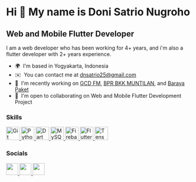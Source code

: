 Hi 👋 My name is Doni Satrio Nugroho
===================================

Web and Mobile Flutter Developer
----------------

I am a web developer who has been working for 4+ years, and i'm also a flutter developer with 2+ years experience.

* 🌍  I'm based in Yogyakarta, Indonesia
* ✉️  You can contact me at [dnsatrio25@gmail.com](mailto:dnsatrio25@gmail.com)
* 🚀  I'm recently working on [GCD FM](https://gcdfm.com/), [BPR BKK MUNTILAN](https://php8.citraweb.co.id/bkk-muntilan/), and [Baraya Paket](https://baraya-paket.com/)
* 🤝  I'm open to collaborating on Web and Mobile Flutter Development Project

### Skills


<p align="left">
  <a href="https://git-scm.com/" target="_blank" rel="noreferrer">
    <picture>
      <img src="https://raw.githubusercontent.com/danielcranney/readme-generator/main/public/icons/skills/git-colored.svg" width="36" height="36" alt="Git" />
    </picture>
  </a>
  <a href="https://www.php.net/" target="_blank" rel="noreferrer">
    <picture>
      <img src="https://raw.githubusercontent.com/danielcranney/readme-generator/main/public/icons/skills/php-colored.svg" width="36" height="36" alt="Python" />
    </picture>
  </a>
  <a href="https://dart.dev/" target="_blank" rel="noreferrer">
    <picture>
      <img src="https://raw.githubusercontent.com/danielcranney/readme-generator/main/public/icons/skills/dart-colored.svg" width="36" height="36" alt="Dart" />
    </picture>
  </a>
  <a href="https://www.mysql.com/" target="_blank" rel="noreferrer">
    <picture>
      <img src="https://raw.githubusercontent.com/danielcranney/readme-generator/main/public/icons/skills/mysql-colored.svg" width="36" height="36" alt="MySQL" />
    </picture>
  </a>
  <a href="https://firebase.google.com/" target="_blank" rel="noreferrer">
    <picture>
      <img src="https://raw.githubusercontent.com/danielcranney/readme-generator/main/public/icons/skills/firebase-colored.svg" width="36" height="36" alt="Firebase" />
    </picture>
  </a>
  <a href="https://flutter.dev/" target="_blank" rel="noreferrer">
    <picture>
      <img src="https://raw.githubusercontent.com/danielcranney/readme-generator/main/public/icons/skills/flutter-colored.svg" width="36" height="36" alt="Flutter" />
    </picture>
  </a>
  <a href="https://www.tensorflow.org/" target="_blank" rel="noreferrer">
    <picture>
      <img src="https://raw.githubusercontent.com/danielcranney/readme-generator/main/public/icons/skills/tensorflow-colored.svg" width="36" height="36" alt="TensorFlow" />
    </picture>
  </a>
</div>


### Socials

<p align="left">
  <a href="https://www.github.com/doni-nugroho" target="_blank" rel="noreferrer">
    <picture>
      <source media="(prefers-color-scheme: dark)" srcset="https://raw.githubusercontent.com/danielcranney/readme-generator/main/public/icons/socials/github-dark.svg" /> 
      <source media="(prefers-color-scheme: light)" srcset="https://raw.githubusercontent.com/danielcranney/readme-generator/main/public/icons/socials/github.svg" /> 
      <img src="https://raw.githubusercontent.com/danielcranney/readme-generator/main/public/icons/socials/github.svg" width="32" height="32" /> 
    </picture> 
  </a> 
  <a href="https://www.linkedin.com/in/doni-satrio-nugroho" target="_blank" rel="noreferrer"> 
    <picture> 
      <source media="(prefers-color-scheme: dark)" srcset="https://raw.githubusercontent.com/danielcranney/readme-generator/main/public/icons/socials/linkedin-dark.svg" /> 
      <source media="(prefers-color-scheme: light)" srcset="https://raw.githubusercontent.com/danielcranney/readme-generator/main/public/icons/socials/linkedin.svg" /> 
      <img src="https://raw.githubusercontent.com/danielcranney/readme-generator/main/public/icons/socials/linkedin.svg" width="32" height="32" /> 
    </picture> 
  </a> 
  <a href="https://www.x.com/downymartin" target="_blank" rel="noreferrer"> <picture> 
    <source media="(prefers-color-scheme: dark)" srcset="https://raw.githubusercontent.com/danielcranney/readme-generator/main/public/icons/socials/twitter-dark.svg" /> 
    <source media="(prefers-color-scheme: light)" srcset="https://raw.githubusercontent.com/danielcranney/readme-generator/main/public/icons/socials/twitter.svg" /> 
    <img src="https://raw.githubusercontent.com/danielcranney/readme-generator/main/public/icons/socials/twitter.svg" width="32" height="32" /> 
  </picture> 
  </a>
</p>
